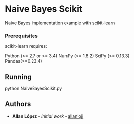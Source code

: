 # Naive Bayes Scikit

Naive Bayes implementation example with scikit-learn

### Prerequisites

scikit-learn requires:

Python (>= 2.7 or >= 3.4)
NumPy (>= 1.8.2)
SciPy (>= 0.13.3)
Pandas(>=0.23.4)


## Running

python NaiveBayesScikit.py


## Authors

* **Allan López** - *Initial work* - [allanloji](https://github.com/allanloji)


